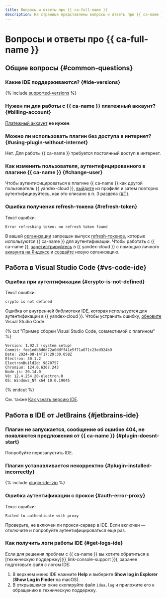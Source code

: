 ```yaml
---
title: Вопросы и ответы про {{ ca-full-name }}
description: На странице представлены вопросы и ответы про {{ ca-name }}.
---
```


# Вопросы и ответы про {{ ca-full-name }}

## Общие вопросы {#common-questions}

### Какие IDE поддерживаются? {#ide-versions}

{% include [supported-versions](../_includes/code-assistant/supported-versions.md) %}

### Нужен ли для работы с {{ ca-name }} платежный аккаунт? {#billing-account}

[Платежный аккаунт](../billing/concepts/billing-account.md) **не нужен**.

### Можно ли использовать плагин без доступа в интернет? {#using-plugin-without-internet}

Нет. Для работы {{ ca-name }} требуется постоянный доступ в интернет.

### Как изменить пользователя, аутентифицированного в плагине {{ ca-name }} {#change-user}

Чтобы аутентифицироваться в плагине {{ ca-name }} как другой пользователь {{ yandex-cloud }}, [выйдите](./quickstart.md#logout) из профиля и затем повторно аутентифицируйтесь, как это описано в п. 3 раздела [{#T}](./quickstart.md#install-plugin).

### Ошибка получения refresh-токена {#refresh-token}

Текст ошибки:

```text
Error refreshing token: no refresh token found
```

В вашей [организации](../overview/roles-and-resources.md) запрещен выпуск [refresh-токенов](../iam/api-ref/RefreshToken/), которые используются {{ ca-name }} для аутентификации. Чтобы работать с {{ ca-name }}, [зарегистрируйтесь](../getting-started/) в {{ yandex-cloud }} с помощью личного [аккаунта на Яндексе](../iam/concepts/users/accounts.md#passport) и [создайте](../organization/operations/enable-org.md) новую организацию.

## Работа в Visual Studio Code {#vs-code-ide}

### Ошибка при аутентификации {#crypto-is-not-defined}

Текст ошибки:

```text
crypto is not defined
```

Ошибка от внутренней библиотеки IDE, которая используется для аутентификации в {{ yandex-cloud }}. Чтобы устранить ошибку, [обновите](https://code.visualstudio.com/docs/setup/setup-overview#_update-cadence) Visual Studio Code.

{% cut "Пример сборки Visual Studio Code, совместимой с плагином" %}

```text
Version: 1.92.2 (system setup)
Commit: fee1edb8d6d72a0ddff41e5f71a671c23ed924b9
Date: 2024-08-14T17:29:30.058Z
Electron: 30.1.2
ElectronBuildId: 9870757
Chromium: 124.0.6367.243
Node.js: 20.14.0
V8: 12.4.254.20-electron.0
OS: Windows_NT x64 10.0.19045
```

{% endcut %}

См. также [Как узнать версию IDE](https://code.visualstudio.com/docs/setup/setup-overview#_how-do-i-know-which-version-im-running).

## Работа в IDE от JetBrains {#jetbrains-ide}

### Плагин не запускается, сообщение об ошибке 404, не появляются предложения от {{ ca-name }} {#plugin-doesnt-start}

Попробуйте перезапустить IDE.

### Плагин устанавливается некорректно {#plugin-installed-incorrectly}

{% include [plugin-ide-zip](../_includes/code-assistant/plugin-ide-zip.md) %}

### Ошибка аутентификации с прокси {#auth-error-proxy}

Текст ошибки:

```text
Failed to authenticate with proxy
```

Проверьте, не включен ли прокси-сервер в IDE. Если включен — отключите и попробуйте аутентифицироваться еще раз.

### Как получить логи работы IDE {#get-logs-ide}

Если для решения проблем с {{ ca-name }} вы хотите обратиться в [техническую поддержку]({{ link-console-support }}), заранее подготовьте файл с логом IDE:

1. В верхнем меню IDE нажмите **Help** и выберите **Show log in Explorer** (**Show Log in Finder** на macOS).
1. В открывшемся окне скопируйте файл `idea.log` и приложите его к обращению в техническую поддержку.